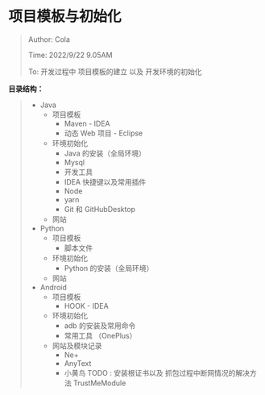 # 项目模板与初始化

> Author: Cola
>
> Time: 2022/9/22 9.05AM
>
> To:  开发过程中 项目模板的建立 以及 开发环境的初始化

**目录结构：**

> - Java
>   - 项目模板
>     - Maven - IDEA
>     - 动态 Web 项目 - Eclipse
>   - 环境初始化
>     - Java 的安装（全局环境）
>     - Mysql
>     - 开发工具
>     - IDEA 快捷键以及常用插件
>     - Node
>     - yarn
>     - Git 和 GitHubDesktop
>   - 网站
> - Python
>   - 项目模板
>     - 脚本文件
>   - 环境初始化
>     - Python 的安装（全局环境）
>   - 网站
> - Android
>   - 项目模板
>     - HOOK - IDEA
>   - 环境初始化
>     - adb 的安装及常用命令
>     - 常用工具 （OnePlus）
>   - 网站及模块记录
>     - Ne+
>     - AnyText
>     - 小黄鸟  TODO : 安装根证书以及 抓包过程中断网情况的解决方法 TrustMeModule
